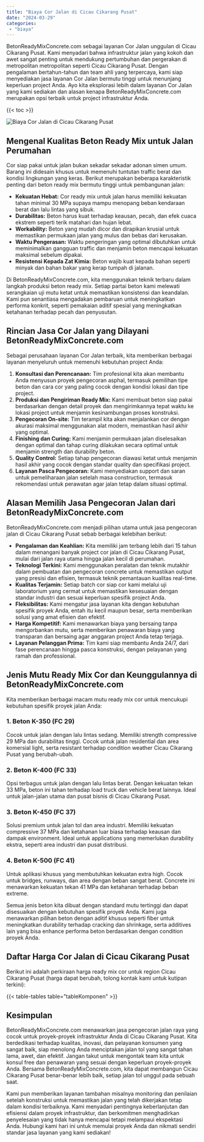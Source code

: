 ```yaml
---
title: "Biaya Cor Jalan di Cicau Cikarang Pusat"
date: "2024-03-29"
categories: 
 - "biaya"
---
```


BetonReadyMixConcrete.com sebagai layanan Cor Jalan unggulan di Cicau Cikarang Pusat. Kami menyadari bahwa infrastruktur jalan yang kokoh dan awet sangat penting untuk mendukung pertumbuhan dan pergerakan di metropolitan metropolitan seperti Cicau Cikarang Pusat. Dengan pengalaman bertahun-tahun dan team ahli yang terpercaya, kami siap menyediakan jasa layanan Cor Jalan bermutu tinggi untuk menunjang keperluan project Anda. Ayo kita eksplorasi lebih dalam layanan Cor Jalan yang kami sediakan dan alasan kenapa BetonReadyMixConcrete.com merupakan opsi terbaik untuk project infrastruktur Anda.

{{< toc >}}

![Biaya Cor Jalan di Cicau Cikarang Pusat](https://betoncor8.github.io/cor/harga-beton-readymix-concrete%20(33).png)

## Mengenal Kualitas Beton Ready Mix untuk Jalan Perumahan

Cor siap pakai untuk jalan bukan sekadar sekadar adonan simen umum. Barang ini didesain khusus untuk memenuhi tuntutan traffic berat dan kondisi lingkungan yang keras. Berikut merupakan beberapa karakteristik penting dari beton ready mix bermutu tinggi untuk pembangunan jalan:

- **Kekuatan Hebat:** Cor ready mix untuk jalan harus memiliki kekuatan tahan minimal 30 MPa supaya mampu menopang beban kendaraan berat dan lalu lintas yang sibuk.
- **Durabilitas:** Beton harus kuat terhadap keausan, pecah, dan efek cuaca ekstrem seperti terik matahari dan hujan lebat.
- **Workability:** Beton yang mudah dicor dan dirapikan krusial untuk memastikan permukaan jalan yang mulus dan bebas dari kerusakan.
- **Waktu Pengerasan:** Waktu pengeringan yang optimal dibutuhkan untuk meminimalkan gangguan traffic dan menjamin beton mencapai kekuatan maksimal sebelum dipakai.
- **Resistensi Kepada Zat Kimia:** Beton wajib kuat kepada bahan seperti minyak dan bahan bakar yang kerap tumpah di jalanan.

Di BetonReadyMixConcrete.com, kita menggunakan teknik terbaru dalam langkah produksi beton ready mix. Setiap partai beton kami melewati serangkaian uji mutu ketat untuk memastikan konsistensi dan keandalan. Kami pun senantiasa mengadakan pembaruan untuk meningkatkan performa konkrit, seperti pemakaian aditif spesial yang meningkatkan ketahanan terhadap pecah dan penyusutan.

## Rincian Jasa Cor Jalan yang Dilayani BetonReadyMixConcrete.com

Sebagai perusahaan layanan Cor Jalan terbaik, kita memberikan berbagai layanan menyeluruh untuk memenuhi kebutuhan project Anda:

1. **Konsultasi dan Perencanaan:** Tim profesional kita akan membantu Anda menyusun proyek pengecoran asphal, termasuk pemilihan tipe beton dan cara cor yang paling cocok dengan kondisi lokasi dan tipe project.
2. **Produksi dan Pengiriman Ready Mix:** Kami membuat beton siap pakai berdasarkan dengan detail proyek dan mengirimkannya tepat waktu ke lokasi project untuk menjamin kesinambungan proses konstruksi.
3. **Pengecoran On-site:** Tim terampil kita akan menjalankan cor dengan akurasi maksimal menggunakan alat modern, memastikan hasil akhir yang optimal.
4. **Finishing dan Curing:** Kami menjamin permukaan jalan diselesaikan dengan optimal dan tahap curing dilakukan secara optimal untuk menjamin strength dan durability beton.
5. **Quality Control:** Setiap tahap pengecoran diawasi ketat untuk menjamin hasil akhir yang cocok dengan standar quality dan specifikasi project.
6. **Layanan Pasca Pengecoran:** Kami menyediakan support dan saran untuk pemeliharaan jalan setelah masa construction, termasuk rekomendasi untuk perawatan agar jalan tetap dalam situasi optimal.

## Alasan Memilih Jasa Pengecoran Jalan dari BetonReadyMixConcrete.com

BetonReadyMixConcrete.com menjadi pilihan utama untuk jasa pengecoran jalan di Cicau Cikarang Pusat sebab berbagai kelebihan berikut:

- **Pengalaman dan Keahlian:** Kita memiliki jam terbang lebih dari 15 tahun dalam menangani banyak project cor jalan di Cicau Cikarang Pusat, mulai dari jalan raya utama hingga jalan kecil di perumahan.
- **Teknologi Terkini:** Kami menggunakan peralatan dan teknik mutakhir dalam pembuatan dan pengecoran concrete untuk memastikan output yang presisi dan efisien, termasuk teknik pemantauan kualitas real-time.
- **Kualitas Terjamin:** Setiap batch cor siap cor kami melalui uji laboratorium yang cermat untuk memastikan kesesuaian dengan standar industri dan sesuai keperluan spesifik project Anda.
- **Fleksibilitas:** Kami mengatur jasa layanan kita dengan kebutuhan spesifik proyek Anda, entah itu kecil maupun besar, serta memberikan solusi yang amat efisien dan efektif.
- **Harga Kompetitif:** Kami menawarkan biaya yang bersaing tanpa mengorbankan mutu, serta memberikan penawaran biaya yang transparan dan bersaing agar anggaran project Anda tetap terjaga.
- **Layanan Pelanggan Prima:** Tim kami siap membantu Anda 24/7, dari fase perencanaan hingga pasca konstruksi, dengan pelayanan yang ramah dan professional.

## Jenis Mutu Ready Mix Cor dan Keunggulannya di BetonReadyMixConcrete.com

Kita memberikan berbagai macam mutu ready mix cor untuk mencukupi kebutuhan spesifik proyek jalan Anda:

### 1\. Beton K-350 (FC 29)

Cocok untuk jalan dengan lalu lintas sedang. Memiliki strength compressive 29 MPa dan durabilitas tinggi. Cocok untuk jalan residential dan area komersial light, serta resistant terhadap condition weather Cicau Cikarang Pusat yang berubah-ubah.

### 2\. Beton K-400 (FC 33)

Opsi terbagus untuk jalan dengan lalu lintas berat. Dengan kekuatan tekan 33 MPa, beton ini tahan terhadap load truck dan vehicle berat lainnya. Ideal untuk jalan-jalan utama dan pusat bisnis di Cicau Cikarang Pusat.

### 3\. Beton K-450 (FC 37)

Solusi premium untuk jalan tol dan area industri. Memiliki kekuatan compressive 37 MPa dan ketahanan luar biasa terhadap keausan dan dampak environment. Ideal untuk applications yang memerlukan durability ekstra, seperti area industri dan pusat distribusi.

### 4\. Beton K-500 (FC 41)

Untuk aplikasi khusus yang membutuhkan kekuatan extra high. Cocok untuk bridges, runways, dan area dengan beban sangat berat. Concrete ini menawarkan kekuatan tekan 41 MPa dan ketahanan terhadap beban extreme.

Semua jenis beton kita dibuat dengan standard mutu tertinggi dan dapat disesuaikan dengan kebutuhan spesifik proyek Anda. Kami juga menawarkan pilihan beton dengan aditif khusus seperti fiber untuk meningkatkan durability terhadap cracking dan shrinkage, serta additives lain yang bisa enhance performa beton berdasarkan dengan condition proyek Anda.

## Daftar Harga Cor Jalan di Cicau Cikarang Pusat

Berikut ini adalah perkiraan harga ready mix cor untuk region Cicau Cikarang Pusat (harga dapat berubah, tolong kontak kami untuk kutipan terkini):

{{< table-tables table="tableKomponen" >}}

## Kesimpulan

BetonReadyMixConcrete.com menawarkan jasa pengecoran jalan raya yang cocok untuk proyek-proyek infrastruktur Anda di Cicau Cikarang Pusat. Kita berdedikasi terhadap kualitas, inovasi, dan pelayanan konsumen yang sangat baik, siap menolong Anda menciptakan jalan tol yang sangat tahan lama, awet, dan efektif. Jangan takut untuk mengontak team kita untuk konsul free dan penawaran yang sesuai dengan keperluan proyek-proyek Anda. Bersama BetonReadyMixConcrete.com, kita dapat membangun Cicau Cikarang Pusat benar-benar lebih baik, setiap jalan tol unggul pada sebuah saat.

Kami pun memberikan layanan tambahan misalnya monitoring dan penilaian setelah konstruksi untuk memastikan jalan yang telah dikerjakan tetap dalam kondisi terbaiknya. Kami menyadari pentingnya keberlanjutan dan efisiensi dalam proyek infrastruktur, dan berkomitmen menghadirkan penyelesaian yang tidak hanya mencapai tetapi melampaui ekspektasi Anda. Hubungi kami hari ini untuk memulai proyek Anda dan nikmati sendiri standar jasa layanan yang kami sediakan!
